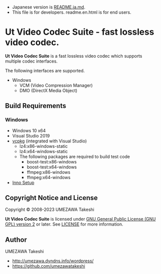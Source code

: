 - Japanese version is [README.ja.md](README.ja.md).
- This file is for developers. readme.en.html is for end users.

# Ut Video Codec Suite - fast lossless video codec.

**Ut Video Codec Suite** is a fast lossless video codec which supports multiple codec interfaces.

The following interfaces are supported.

- Windows
  - VCM (Video Compression Manager)
  - DMO (DirectX Media Object)


## Build Requirements

### Windows

- Windows 10 x64
- Visual Studio 2019
- [vcpkg](https://github.com/microsoft/vcpkg) (integrated with Visual Studio)
  - lz4:x86-windows-static
  - lz4:x64-windows-static
  - The following packages are required to build test code
    - boost-test:x86-windows
    - boost-test:x64-windows
    - ffmpeg:x86-windows
    - ffmpeg:x64-windows
- [Inno Setup](http://www.jrsoftware.org/isinfo.php)


## Copyright Notice and License

Copyright &copy; 2008-2023 UMEZAWA Takeshi

**Ut Video Codec Suite** is licensed under [GNU General Public License (GNU GPL) version 2](gplv2.txt) or later. See [LICENSE](LICENSE) for more information.


## Author

UMEZAWA Takeshi

- http://umezawa.dyndns.info/wordpress/
- https://github.com/umezawatakeshi
